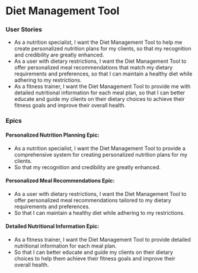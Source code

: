 # Diet Management Tool

### User Stories

* As a nutrition specialist, I want the Diet Management Tool to help me create personalized nutrition plans for my clients, so that my recognition and credibility are greatly enhanced.
* As a user with dietary restrictions, I want the Diet Management Tool to offer personalized meal recommendations that match my dietary requirements and preferences, so that I can maintain a healthy diet while adhering to my restrictions.
* As a fitness trainer, I want the Diet Management Tool to provide me with detailed nutritional information for each meal plan, so that I can better educate and guide my clients on their dietary choices to achieve their fitness goals and improve their overall health.


### Epics

#### Personalized Nutrition Planning Epic:
- As a nutrition specialist, I want the Diet Management Tool to provide a comprehensive system for creating personalized nutrition plans for my clients.
- So that my recognition and credibility are greatly enhanced.
#### Personalized Meal Recommendations Epic:
- As a user with dietary restrictions, I want the Diet Management Tool to offer personalized meal recommendations tailored to my dietary requirements and preferences.
- So that I can maintain a healthy diet while adhering to my restrictions.
#### Detailed Nutritional Information Epic:
- As a fitness trainer, I want the Diet Management Tool to provide detailed nutritional information for each meal plan.
- So that I can better educate and guide my clients on their dietary choices to help them achieve their fitness goals and improve their overall health.
